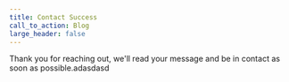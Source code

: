 ```yaml
---
title: Contact Success
call_to_action: Blog
large_header: false
---
```

Thank you for reaching out, we'll read your message and be in contact as soon as possible.adasdasd